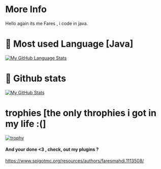 # More Info
  Hello again its me Fares , i code in java.

 
# 🦠 Most used Language [Java]
[![My GitHub Language Stats](https://github-readme-stats.vercel.app/api/top-langs/?username=FaresMahdi120&langs_count=5&theme=tokyonight)]()


# 🦠 Github stats
[![My GitHub Stats](https://github-readme-stats.vercel.app/api/?username=FaresMahdi120&count_private=true&theme=tokyonight&showicons=true)]()


# trophies [the only throphies i got in my life :(]
[![trophy](https://github-profile-trophy.vercel.app/?username=FaresMahdi120&theme=onedark)](https://github.com/ryo-ma/github-profile-trophy)
#### And your done <3 , check, out my plugins ? 
https://www.spigotmc.org/resources/authors/faresmahdi.1113508/
